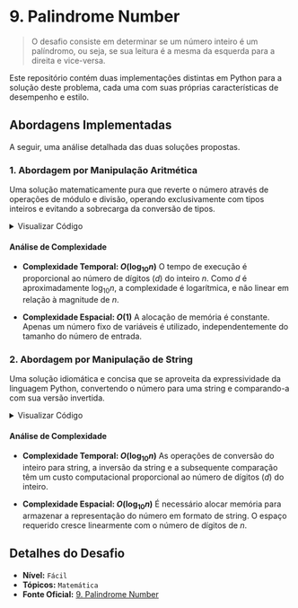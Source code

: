 # 9. Palindrome Number

> O desafio consiste em determinar se um número inteiro é um palíndromo, ou seja, se sua leitura é a mesma da esquerda para a direita e vice-versa.

Este repositório contém duas implementações distintas em Python para a solução deste problema, cada uma com suas próprias características de desempenho e estilo.

## Abordagens Implementadas

A seguir, uma análise detalhada das duas soluções propostas.

### 1. Abordagem por Manipulação Aritmética

Uma solução matematicamente pura que reverte o número através de operações de módulo e divisão, operando exclusivamente com tipos inteiros e evitando a sobrecarga da conversão de tipos.

<details>
<summary>Visualizar Código</summary>

```python
class Solution:
    def isPalindrome(self, x: int) -> bool:
        if x < 0 or (x % 10 == 0 and x != 0):
            return False

        reversed_number = 0
        original = x

        while x > 0:
            reversed_number = reversed_number * 10 + x % 10
            x //= 10

        return original == reversed_number
```

</details>

#### Análise de Complexidade

* **Complexidade Temporal: $O(\log_{10} n)$**
    O tempo de execução é proporcional ao número de dígitos (*d*) do inteiro *n*. Como *d* é aproximadamente $\log_{10}n$, a complexidade é logarítmica, e não linear em relação à magnitude de *n*.

* **Complexidade Espacial: $O(1)$**
    A alocação de memória é constante. Apenas um número fixo de variáveis é utilizado, independentemente do tamanho do número de entrada.

### 2. Abordagem por Manipulação de String

Uma solução idiomática e concisa que se aproveita da expressividade da linguagem Python, convertendo o número para uma string e comparando-a com sua versão invertida.

<details>
<summary>Visualizar Código</summary>

```python
class Solution:
    def isPalindrome(self, x: int) -> bool:
        if x < 0:
            return False
        return str(x) == str(x)[::-1]
```

</details>

#### Análise de Complexidade

* **Complexidade Temporal: $O(\log_{10} n)$**
    As operações de conversão do inteiro para string, a inversão da string e a subsequente comparação têm um custo computacional proporcional ao número de dígitos (*d*) do inteiro.

* **Complexidade Espacial: $O(\log_{10} n)$**
    É necessário alocar memória para armazenar a representação do número em formato de string. O espaço requerido cresce linearmente com o número de dígitos de *n*.

## Detalhes do Desafio

* **Nível:** `Fácil`
* **Tópicos:** `Matemática`
* **Fonte Oficial:** [9. Palindrome Number](https://leetcode.com/problems/palindrome-number/)